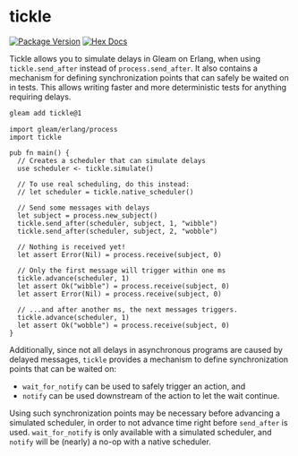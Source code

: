 # tickle

[![Package Version](https://img.shields.io/hexpm/v/tickle)](https://hex.pm/packages/tickle)
[![Hex Docs](https://img.shields.io/badge/hex-docs-ffaff3)](https://hexdocs.pm/tickle/)


Tickle allows you to simulate delays in Gleam on Erlang,
when using `tickle.send_after` instead of `process.send_after`.
It also contains a mechanism for defining synchronization points
that can safely be waited on in tests.
This allows writing faster and more deterministic tests
for anything requiring delays.

```sh
gleam add tickle@1
```

```gleam
import gleam/erlang/process
import tickle

pub fn main() {
  // Creates a scheduler that can simulate delays
  use scheduler <- tickle.simulate()

  // To use real scheduling, do this instead:
  // let scheduler = tickle.native_scheduler()

  // Send some messages with delays
  let subject = process.new_subject()
  tickle.send_after(scheduler, subject, 1, "wibble")
  tickle.send_after(scheduler, subject, 2, "wobble")

  // Nothing is received yet!
  let assert Error(Nil) = process.receive(subject, 0)

  // Only the first message will trigger within one ms
  tickle.advance(scheduler, 1)
  let assert Ok("wibble") = process.receive(subject, 0)
  let assert Error(Nil) = process.receive(subject, 0)

  // ...and after another ms, the next messages triggers.
  tickle.advance(scheduler, 1)
  let assert Ok("wobble") = process.receive(subject, 0)
}
```

Additionally, since not all delays in asynchronous programs are caused by
delayed messages, `tickle` provides a mechanism to define synchronization points
that can be waited on:
* `wait_for_notify` can be used to safely trigger an action, and
* `notify` can be used downstream of the action to let the wait continue.

Using such synchronization points may be necessary before advancing a simulated
scheduler, in order to not advance time right before `send_after` is used.
`wait_for_notify` is only available with a simulated scheduler,
and `notify` will be (nearly) a no-op with a native scheduler.
